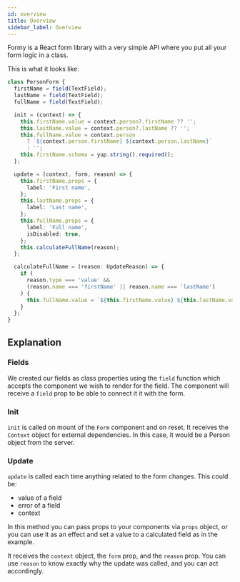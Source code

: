 ```yaml
---
id: overview
title: Overview
sidebar_label: Overview
---
```


Formy is a React form library with a very simple API where you put all your form logic in a class.

This is what it looks like:

```ts
class PersonForm {
  firstName = field(TextField);
  lastName = field(TextField);
  fullName = field(TextField);

  init = (context) => {
    this.firstName.value = context.person?.firstName ?? '';
    this.lastName.value = context.person?.lastName ?? '';
    this.fullName.value = context.person
      ? `${context.person.firstName} ${context.person.lastName}`
      : '';
    this.firstName.schema = yup.string().required();
  };

  update = (context, form, reason) => {
    this.firstName.props = {
      label: 'First name',
    };
    this.lastName.props = {
      label: 'Last name',
    };
    this.fullName.props = {
      label: 'Full name',
      isDisabled: true,
    };
    this.calculateFullName(reason);
  };

  calculateFullName = (reason: UpdateReason) => {
    if (
      reason.type === 'value' &&
      (reason.name === 'firstName' || reason.name === 'lastName')
    ) {
      this.fullName.value = `${this.firstName.value} ${this.lastName.value}`;
    }
  };
}
```

## Explanation

### Fields

We created our fields as class properties using the `field` function which accepts the component we wish to render for the field.
The component will receive a `field` prop to be able to connect it it with the form.

### Init

`init` is called on mount of the `Form` component and on reset. It receives the `Context` object for external dependencies.
In this case, it would be a Person object from the server.

### Update

`update` is called each time anything related to the form changes. This could be:

- value of a field
- error of a field
- context

In this method you can pass props to your components via `props` object, or you can use it as an effect and set a value to a calculated field as in the example.

It receives the `context` object, the `form` prop, and the `reason` prop. You can use `reason` to know exactly why the update was called, and you can act accordingly.
